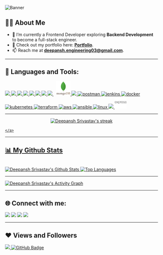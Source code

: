 <img width="1584" height="396" alt="Banner" src="https://github.com/user-attachments/assets/07ab5391-7b89-4d5c-a3a9-e41f25b4a54c" />

## 🙋‍♂️ About Me

- 🌱 I’m currently a Frontend Developer exploring **Backend Development** to become a full-stack engineer.
- 💼 Check out my portfolio here: **[Portfolio](https://react-portfolio-phi-seven.vercel.app/)**.
- 📫 Reach me at **deepansh.engineering03@gmail.com**.

---

## 🚀 Languages and Tools:

<p align="left"> 
    <a href="https://www.java.com" target="_blank"> <img src="https://img.icons8.com/color/50/000000/c-plus-plus-logo.png"/> </a>
    <a href="https://reactjs.org/" target="_blank"> <img src="https://img.icons8.com/color/48/000000/react-native.png"/> </a>
    <a href="https://developer.mozilla.org/en-US/docs/Web/JavaScript" target="_blank"> <img src="https://img.icons8.com/color/48/000000/javascript.png"/> </a> 
    <a href="https://www.w3.org/html/" target="_blank"> <img src="https://img.icons8.com/color/48/000000/html-5.png"/> </a> 
    <a href="https://www.w3schools.com/css/" target="_blank"> <img src="https://img.icons8.com/color/48/000000/css3.png"/> </a> 
    <a href="https://getbootstrap.com" target="_blank"> <img src="https://img.icons8.com/color/48/000000/bootstrap.png"/> </a> 
    <a href="https://www.python.org" target="_blank"> <img src="https://img.icons8.com/color/48/000000/python.png"/> </a> 
    <a style="padding-right:8px;" href="https://nodejs.org" target="_blank"> <img src="https://img.icons8.com/color/48/000000/nodejs.png"/> </a> 
    <a href="https://www.mongodb.com/" target="_blank"> <img src="https://raw.githubusercontent.com/devicons/devicon/master/icons/mongodb/mongodb-original-wordmark.svg" alt="mongodb" width="48" height="48"/> </a> 
    <a href="https://firebase.google.com/" target="_blank"> <img src="https://img.icons8.com/color/48/000000/firebase.png"/> </a> 
    <a href="https://postman.com" target="_blank"> <img src="https://www.vectorlogo.zone/logos/getpostman/getpostman-icon.svg" alt="postman" width="45" height="45"/> </a>
    <a href="https://www.jenkins.io/" target="_blank"> <img src="https://www.vectorlogo.zone/logos/jenkins/jenkins-icon.svg" alt="jenkins" width="45" height="45"/> </a>
    <a href="https://www.docker.com/" target="_blank"> <img src="https://www.vectorlogo.zone/logos/docker/docker-icon.svg" alt="docker" width="45" height="45"/> </a>
    <a href="https://kubernetes.io/" target="_blank"> <img src="https://www.vectorlogo.zone/logos/kubernetes/kubernetes-icon.svg" alt="kubernetes" width="45" height="45"/> </a>
    <a href="https://www.terraform.io/" target="_blank"> <img src="https://www.vectorlogo.zone/logos/terraformio/terraformio-icon.svg" alt="terraform" width="45" height="45"/> </a>
    <a href="https://aws.amazon.com/" target="_blank"> <img src="https://www.vectorlogo.zone/logos/amazon_aws/amazon_aws-ar21.svg" alt="aws" width="45" height="45"/> </a>
    <a href="https://www.ansible.com/" target="_blank"> <img src="https://www.vectorlogo.zone/logos/ansible/ansible-icon.svg" alt="ansible" width="45" height="45"/> </a>
    <a href="https://www.linux.org/" target="_blank"> <img src="https://www.vectorlogo.zone/logos/linux/linux-icon.svg" alt="linux" width="45" height="45"/> </a>
    <a href="https://redux.js.org" target="_blank"> <img src="https://img.icons8.com/color/48/000000/redux.png"/> </a>
    <a href="https://expressjs.com" target="_blank"> <img src="https://raw.githubusercontent.com/devicons/devicon/master/icons/express/express-original-wordmark.svg" alt="express" width="40" height="40"/> </a>
</p>

---

<p align="center">
    <a href="https://github.com/Deepansh-Srivastav/github-readme-streak-stats">
        <img title="🔥 Get streak stats for your profile at git.io/streak-stats" alt="Deepansh Srivastav's streak" src="https://github-readme-streak-stats.herokuapp.com/?user=Deepansh-Srivastav&theme=black-ice&hide_border=true&stroke=0000&background=060A0CD0"/>
        
    </a>
</p>

---

## 📊 My Github Stats

<br/>
<a href="https://github.com/Deepansh-Srivastav/github-readme-stats">
  <img alt="Deepansh Srivastav's Github Stats" src="https://github-readme-stats.vercel.app/api?username=Deepansh-Srivastav&show_icons=true&count_private=true&theme=react&hide_border=true&bg_color=0D1117" />
</a>
<a href="https://github.com/DeepanshSrivastav/github-readme-stats">
  <img alt="Top Languages" src="https://github-readme-stats.vercel.app/api/top-langs/?username=Deepansh-Srivastav&langs_count=8&count_private=true&layout=compact&theme=react&hide_border=true&bg_color=0D1117" />
</a>

---

<a href="https://github.com/Deepans-hSrivastav/github-readme-activity-graph">
  <img alt="Deepansh Srivastav's Activity Graph" src="https://activity-graph.herokuapp.com/graph?username=Deepansh-Srivastav&bg_color=0D1117&color=5BCDEC&line=5BCDEC&point=FFFFFF&hide_border=true" />
</a>

---

## 🌐 Connect with me:
<p align="left">

<a href="https://www.linkedin.com/in/deepansh-srivastav/"><img src="https://img.icons8.com/fluent/48/000000/linkedin.png"/></a>
<a href="https://twitter.com/deepansh_26"><img src="https://img.icons8.com/fluent/48/000000/twitter.png"/></a>
<a href="https://hashnode.com/@Deepansh26"><img src="https://www.vectorlogo.zone/logos/hashnode/hashnode-ar21.svg"/></a>
<a href="https://www.instagram.com/deepansh.26/"><img src="https://img.icons8.com/fluent/48/000000/instagram-new.png"/></a>

</p>

---

## ❤ Views and Followers
<a href="https://github.com/Meghna-DAS/github-profile-views-counter">
    <img src="https://komarev.com/ghpvc/?username=DeepanshSrivastav">
</a>
<a href="https://github.com/DeepanshSrivastav?tab=followers">
    <img src="https://img.shields.io/github/followers/DeepanshSrivastav?label=Followers&style=social" alt="GitHub Badge">
</a>
